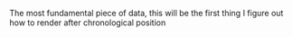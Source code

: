 The most fundamental piece of data, this will be the first thing I figure out how to render after chronological position